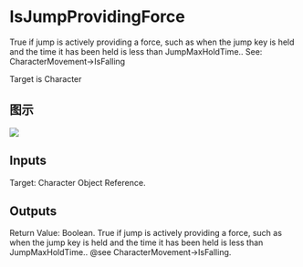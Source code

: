 # IsJumpProvidingForce

True if jump is actively providing a force, such as when the jump key is held and the time it has been held is less than JumpMaxHoldTime.. See: CharacterMovement->IsFalling

Target is Character

## 图示

![]($-20221218-18154288.png)

## Inputs

Target: Character Object Reference.  

## Outputs

Return Value: Boolean. True if jump is actively providing a force, such as when the jump key is held and the time it has been held is less than JumpMaxHoldTime.. @see CharacterMovement->IsFalling.

